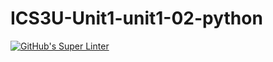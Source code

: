 # ICS3U-Unit1-unit1-02-python

[![GitHub's Super Linter](https://github.com/ColePor/ICS3U-Unit1-unit1-02-python/workflows/GitHub's%20Super%20Linter/badge.svg)](https://github.com/ColePor/ICS3U-Unit1-unit1-02-python/actions)
